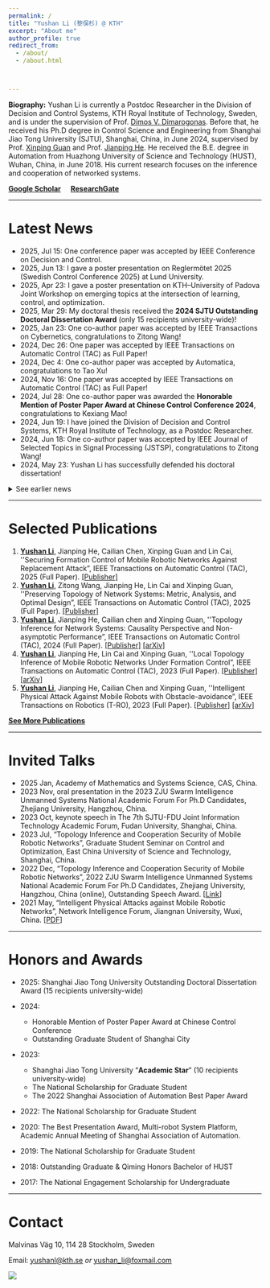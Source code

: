 ```yaml
---
permalink: /
title: "Yushan Li (黎俣杉) @ KTH"
excerpt: "About me"
author_profile: true
redirect_from: 
  - /about/
  - /about.html



---
```


<!-- 

<center><b><i>Welcome to Yushan Li's homepage!</i></b></center> -->

**Biography:**  Yushan Li is currently a Postdoc Researcher in the Division of Decision and Control Systems, KTH Royal Institute of Technology, Sweden, and is under the supervision of Prof. [Dimos V. Dimarogonas](https://people.kth.se/~dimos/index.html). Before that, he received his Ph.D degree in Control Science and Engineering from Shanghai Jiao Tong University (SJTU), Shanghai, China, in June 2024, supervised by Prof. [Xinping Guan](https://english.seiee.sjtu.edu.cn/english/detail/708_591.htm) and Prof. [Jianping He](https://iwin-fins.com). He received the B.E. degree in Automation from Huazhong University of Science and Technology (HUST), Wuhan, China, in June 2018. His current research focuses on the inference and cooperation of networked systems. 

   **[Google Scholar](https://scholar.google.com/citations?user=yPDjyMoAAAAJ&hl=en&oi=ao)**	&nbsp;&nbsp;&nbsp;   [**ResearchGate**](https://www.researchgate.net/profile/Yushan-Li-7)

------



# Latest News

- 2025, Jul 15: One conference paper was accepted by IEEE Conference on Decision and Control.
- 2025, Jun 13: I gave a poster presentation on Reglermötet 2025 (Swedish Control Conference 2025) at Lund University. 
- 2025, Apr 23: I gave a poster presentation on KTH–University of Padova Joint Workshop on emerging topics at the intersection of learning, control, and optimization. 
- 2025, Mar 29: My doctoral thesis received the **2024 SJTU Outstanding Doctoral Dissertation Award** (only 15 recipients university-wide)!
- 2025, Jan 23: One co-author paper was accepted by IEEE Transactions on Cybernetics, congratulations to Zitong Wang!
- 2024, Dec 26: One paper was accepted by IEEE Transactions on Automatic Control (TAC) as Full Paper! 
- 2024, Dec 4: One co-author paper was accepted by Automatica, congratulations to Tao Xu!
- 2024, Nov 16: One paper was accepted by IEEE Transactions on Automatic Control (TAC) as Full Paper! 
- 2024, Jul 28: One co-author paper was awarded the **Honorable Mention of Poster Paper Award at Chinese Control Conference 2024**, congratulations to Kexiang Mao!
- 2024, Jun 19: I have joined the Division of Decision and Control Systems, KTH Royal Institute of Technology, as a Postdoc Researcher. 
- 2024, Jun 18: One co-author paper was accepted by IEEE Journal of Selected Topics in Signal Processing (JSTSP), congratulations to Zitong Wang!
- 2024, May 23: Yushan Li has successfully defended his doctoral dissertation!

<details>
<summary>See earlier news</summary>
&emsp;- &nbsp;2023, Dec 14: Yushan Li was awarded Shanghai Jiao Tong University “**Academic Star**” (only 10 persons per year), congratulations!<br/>
&emsp;- &nbsp;2023, Nov 5: Yushan Li was invited to present the latest works at the 2023 ZJU Swarm Intelligence Unmanned Systems National Academic Forum For Ph.D Candidates in Hangzhou, China, and received the **Best Oral Presentation Award**. <br/>
&emsp;- &nbsp; 2023, Oct 21: Yushan was invited to give a **keynote speech** at The 7th SJTU-FDU Joint Information Technology Academic Forum.<br/>
&emsp;- &nbsp; 2023, Sep 25: Yushan Li was awarded the 2023 National Scholarship for Graduates.<br/>
&emsp;- &nbsp;2023, Aug 4: One paper was accepted by IEEE Transactions on Automatic Control (TAC) as Full Paper, congratulations! <br/>


&emsp;- &nbsp;2023, Mar 6: Yushan Li has won the 2022 Shanghai Association of Automation Best Paper Award (the IEEE T-RO'22 paper), congratulations!<br/>

&emsp;- &nbsp;2023, Mar 4: One paper was accepted by IFAC World Congress 2023, congratulations!<br/>

&emsp;- &nbsp;2023, Jan 9: One paper was accepted by IEEE Transactions on Automatic Control (TAC) as Full Paper, congratulations! <br/>

&emsp;- &nbsp;2022, Dec 3: Yushan Li was invited to present latest works at 2022 ZJU Swarm Intelligence Unmanned Systems National Academic Forum For Ph.D Candidates. <br/>

&emsp;- &nbsp;2022, Sep 25:  Yushan Li was awarded the 2022 National Scholarship for Graduates.<br/>

&emsp;- &nbsp;2022, Aug 19:  One paper is accepted by IEEE Transactions on Robotics (T-RO), congratulations! <br/>

&emsp;- &nbsp;2022, Jul 16:  One paper is accepted by 2022 IEEE Conference on Decision and Control (CDC), congratulations! <br/>

&emsp;- &nbsp;2022, Feb 1:  My personal website is online. 
</details>

------

# Selected Publications

1. **<u>Yushan Li</u>**, Jianping He, Cailian Chen, Xinping Guan and Lin Cai, ''Securing Formation Control of Mobile Robotic Networks Against Replacement Attack”, IEEE Transactions on Automatic Control (TAC), 2025 (Full Paper). [[Publisher]](https://doi.org/10.1109/TAC.2025.3526002)
2. **<u>Yushan Li</u>**, Zitong Wang, Jianping He, Lin Cai and Xinping Guan, ''Preserving Topology of Network Systems: Metric, Analysis, and Optimal Design”, IEEE Transactions on Automatic Control (TAC), 2025 (Full Paper). [[Publisher]](https://doi.org/10.1109/TAC.2024.3503501)
3. **<u>Yushan Li</u>**, Jianping He, Cailian chen and Xinping Guan, ''Topology Inference for Network Systems: Causality Perspective and Non-asymptotic Performance”, IEEE Transactions on Automatic Control (TAC), 2024 (Full Paper). [[Publisher]](https://doi.org/10.1109/TAC.2023.3303816) [[arXiv]](https://arxiv.org/abs/2106.01031)
4. **<u>Yushan Li</u>**, Jianping He, Lin Cai and Xinping Guan, ''Local Topology Inference of Mobile
   Robotic Networks Under Formation Control”, IEEE Transactions on Automatic Control (TAC), 2023 (Full Paper). [[Publisher]](https://doi.org/10.1109/TAC.2023.3237484) [[arXiv]](https://arxiv.org/abs/2205.00243)
5. **<u>Yushan Li</u>**, Jianping He, Cailian Chen and Xinping Guan, ''Intelligent Physical Attack Against Mobile Robots with Obstacle-avoidance”, IEEE Transactions on Robotics (T-RO), 2023 (Full Paper). [[Publisher]](https://doi.org/10.1109/TRO.2022.3201394) [[arXiv]](https://arxiv.org/abs/1910.06461)

**[See More Publications](https://yushan-li.github.io/publication-list/)**

------



# Invited Talks

- 2025 Jan, Academy of Mathematics and Systems Science, CAS, China. 
- 2023 Nov, oral presentation in the 2023 ZJU Swarm Intelligence Unmanned Systems National Academic Forum For Ph.D Candidates, Zhejiang University, Hangzhou, China.
- 2023 Oct, keynote speech in The 7th SJTU-FDU Joint Information Technology Academic Forum, Fudan University, Shanghai, China. 
- 2023 Jul, “Topology Inference and Cooperation Security of Mobile Robotic Networks”, Graduate Student Seminar on Control and Optimization, East China University of Science and Technology, Shanghai, China. 
- 2022 Dec, “Topology Inference and Cooperation Security of Mobile Robotic Networks”, 2022 ZJU
  Swarm Intelligence Unmanned Systems National Academic Forum For Ph.D Candidates,
  Zhejiang University, Hangzhou, China (online), Outstanding Speech Award. [[Link](http://www.cse.zju.edu.cn/2023/0121/c39283a2711687/page.htm)]
- 2021 May, “Intelligent Physical Attacks against Mobile Robotic Networks”, Network Intelligence Forum, Jiangnan University, Wuxi, China. [[PDF](https://iwin-fins.com/wp-content/uploads/2021/05/talk-intelligent-physical-attacks.pdf)]

------



# Honors and Awards

- 2025: Shanghai Jiao Tong University Outstanding Doctoral Dissertation Award (15 recipients university-wide)

- 2024: 
  - Honorable Mention of Poster Paper Award at Chinese Control Conference
  - Outstanding Graduate Student of Shanghai City

- 2023: 
  - Shanghai Jiao Tong University “**Academic Star**” (10 recipients university-wide)
  - The National Scholarship for Graduate Student
  - The 2022 Shanghai Association of Automation Best Paper Award 
- 2022: The National Scholarship for Graduate Student
- 2020: The Best Presentation Award, Multi-robot System Platform, Academic Annual Meeting
  of Shanghai Association of Automation.
- 2019: The National Scholarship for Graduate Student
- 2018: Outstanding Graduate & Qiming Honors Bachelor of HUST
- 2017: The National Engagement Scholarship for Undergraduate

------



# Contact 

Malvinas Väg 10, 114 28 Stockholm, Sweden

Email: <u>yushanl@kth.se</u>   *or*  <u>yushan_li@foxmail.com</u>



<a href="https://clustrmaps.com/site/1c32p"  title="Visit tracker"><img src="//www.clustrmaps.com/map_v2.png?d=AZr3G-bn0bK1jolfpqGENH5Z0x4bRdZiVrGZ_IUvkZ0&cl=ffffff" /></a>
